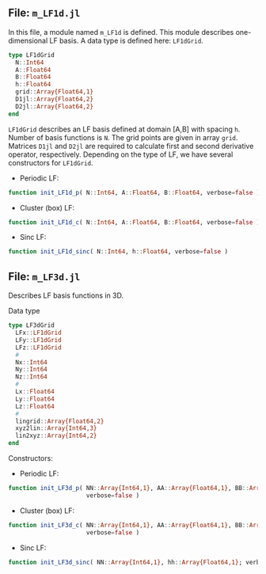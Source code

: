 ## File: `m_LF1d.jl`

In this file, a module named `m_LF1d` is defined.
This module describes one-dimensional LF basis.
A data type is defined here: `LF1dGrid`.

```julia
type LF1dGrid
  N::Int64
  A::Float64
  B::Float64
  h::Float64
  grid::Array{Float64,1}
  D1jl::Array{Float64,2}
  D2jl::Array{Float64,2}
end
```

`LF1dGrid` describes an LF basis defined at domain [A,B] with
spacing `h`. Number of basis functions is `N`.
The grid points are given in array `grid`.
Matrices `D1jl` and `D2jl` are required to calculate first
and second derivative operator, respectively.
Depending on the type of LF, we have several constructors
for `LF1dGrid`.

- Periodic LF:

```julia
function init_LF1d_p( N::Int64, A::Float64, B::Float64, verbose=false )
```

- Cluster (box) LF:

```julia
function init_LF1d_c( N::Int64, A::Float64, B::Float64, verbose=false )
```

- Sinc LF:

```julia
function init_LF1d_sinc( N::Int64, h::Float64, verbose=false )
```


## File: `m_LF3d.jl`

Describes LF basis functions in 3D.

Data type

```julia
type LF3dGrid
  LFx::LF1dGrid
  LFy::LF1dGrid
  LFz::LF1dGrid
  #
  Nx::Int64
  Ny::Int64
  Nz::Int64
  #
  Lx::Float64
  Ly::Float64
  Lz::Float64
  #
  lingrid::Array{Float64,2}
  xyz2lin::Array{Int64,3}
  lin2xyz::Array{Int64,2}
end
```

Constructors:

- Periodic LF:

```julia
function init_LF3d_p( NN::Array{Int64,1}, AA::Array{Float64,1}, BB::Array{Float64,1};
                      verbose=false )
```

- Cluster (box) LF:

```julia
function init_LF3d_c( NN::Array{Int64,1}, AA::Array{Float64,1}, BB::Array{Float64,1};
                      verbose=false )
```

- Sinc LF:

```julia
function init_LF3d_sinc( NN::Array{Int64,1}, hh::Array{Float64,1}; verbose=false )
```
